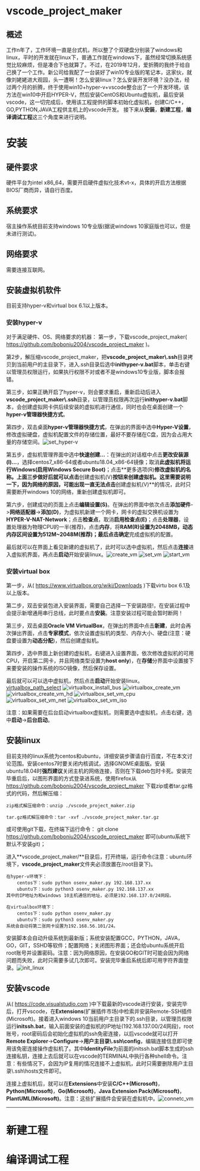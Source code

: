 # vscode_project_maker
## 概述
工作n年了，工作环境一直是台式机，所以整了个双硬盘分别装了windows和linux，平时的开发就在linux下，普通工作就在windows下，虽然经常切换系统感觉比较麻烦，但是凑合下也就算了。不过，在2019年12月，爱折腾的我终于给自己换了一个工作。新公司给我配了一台装好了win10专业版的笔记本，这家伙，就像刘姥姥进大观园，头一遭啊！怎么安装linux？怎么安装开发环境？没办法，经过两个月的折腾，终于使用win10+hyper-v+vscode整合出了一个开发环境，该方法在win10中开启HYPER-V，然后安装CentOS和Ubuntu虚拟机，最后安装vscode，这一切完成后，使用该工程提供的脚本初始化虚拟机，创建C/C++，GO,PYTHON,JAVA工程供主机上的vscode开发。
接下来从**安装**，**新建工程**，**编译调试工程**这三个角度来进行说明。

# 安装
## 硬件要求
硬件平台为intel x86_64，需要开启硬件虚拟化技术vt-x，具体的开启方法根据BIOS厂商而异，请自行百度。

## 系统要求
宿主操作系统目前支持windows 10专业版(据说windows 10家庭版也可以，但是未进行测试)。

## 网络要求
需要连接互联网。

## 安装虚拟机软件
目前支持hyper-v和virtual box 6.1以上版本。

### 安装hyper-v
对于满足硬件、OS、网络要求的机器：
第一步，下载vscode_project_maker( https://github.com/boboniu2004/vscode_project_maker )。

第2步，解压缩vscode_project_maker，把**vscode_project_maker\\.ssh**目录拷贝到当前用户的主目录下，进入.ssh目录后选中**inithyper-v.bat**脚本，单击右键以管理员权限运行，如果执行权限不对或者不是windows10专业版，脚本会报错。

第三步，如果正确开启了hyper-v，则会要求重启，重新启动后进入**vscode_project_maker\\.ssh**目录，以管理员权限再次运行**inithyper-v.bat**脚本，会创建虚拟网卡供后续安装的虚拟机进行通信，同时也会在桌面创建一个**hyper-v管理器快捷方式**。

第四步，双击桌面**hyper-v管理器快捷方式**，在弹出的界面中选中**Hyper-V设置**，修改虚拟硬盘，虚拟机配置文件的存储位置，最好不要存储在C盘，因为会占用大量的存储空间。![set_hyper-v](https://github.com/boboniu2004/vscode_project_maker/blob/master/picture/set_hyper-v.jpg) 

第五步，虚拟机管理界面中选中**快速创建...**：在弹出的对话框中点击**更改安装源(I)...**，选择centos7_x86-64或者ubuntu18.04_x86-64镜像；取消**此虚拟机将运行Windows(启用Windows Secure Boot)**；点击**更多选项(R)**修改虚拟机的名称。上面三步做好后就可以点击**创建虚拟机(V)**按钮来创建虚拟机。这里需要说明一下，因为网络的原因，可能出现一直无法点击**创建虚拟机(V)**的情况，此时只需要断开windows 10的网络，重新创建虚拟机即可。

第六步，创建成功的页面上点击**编辑设置(S)**。在弹出的界面中依次点击**添加硬件**->**网络适配器**->**添加(D)**，为虚拟机新建一个网卡，网卡的虚拟交换机设置为**HYPER-V-NAT-Network**；点击**检查点**，取消**启用检查点(E)**；点击**处理器**，设置处理器为物理CPU的一半(推荐)，点击**内存**，将**RAM(R)**设置为2048MB，动态内存区间设置为512M~2048M(推荐)；最后点击**确定**完成虚拟机的配置。

最后就可以在界面上看见新建的虚拟机了，此时可以选中虚拟机，然后点击**连接**进入虚拟机界面，再点击**启动**开始安装linux。![create_vm](https://github.com/boboniu2004/vscode_project_maker/blob/master/picture/create_vm.jpg) ![set_vm](https://github.com/boboniu2004/vscode_project_maker/blob/master/picture/set_vm.jpg) ![start_vm](https://github.com/boboniu2004/vscode_project_maker/blob/master/picture/start_vm.jpg)

### 安装virtual box
第一步，从( https://www.virtualbox.org/wiki/Downloads )下载virtu box 6.1及以上版本。

第二步，双击安装包进入安装界面，需要自己选择一下安装路径!，在安装过程中会提示新增通用串行总线，此时要点击**安装**。注意安装过程可能会暂时断网！

第三步，双击桌面**Oracle VM VirtualBox**，在弹出的界面中点击**新建**，此时会再次弹出界面，点击**专家模式**，依次设置虚拟机的类型、内存大小、硬盘(注意：硬盘要设置为**动态分配**)，然后创建虚拟机。

第四步，选中界面上新创建的虚拟机，右键进入设置界面，依次修改虚拟机的可用CPU，开启第二网卡，并且网络类型设置为**host only**)，在**存储**分界面中设置接下来要安装的操作系统的ISO镜像，然后保存设置。

最后就可以可以选中虚拟机，然后点击**启动**开始安装linux。 [virtualbox_path_select](https://github.com/boboniu2004/vscode_project_maker/blob/master/picture/virtualbox_path_select.jpg) ![virtualbox_install_bus](https://github.com/boboniu2004/vscode_project_maker/blob/master/picture/virtualbox_install_bus.jpg) ![virtualbox_create_vm](https://github.com/boboniu2004/vscode_project_maker/blob/master/picture/virtualbox_create_vm.jpg) ![virtualbox_create_vm_hd](https://github.com/boboniu2004/vscode_project_maker/blob/master/picture/virtualbox_create_vm_hd.jpg) ![virtualbox_set_vm_cpu](https://github.com/boboniu2004/vscode_project_maker/blob/master/picture/virtualbox_set_vm_cpu.jpg) ![virtualbox_set_vm_net](https://github.com/boboniu2004/vscode_project_maker/blob/master/picture/virtualbox_set_vm_net.jpg) ![virtualbox_set_vm_iso](https://github.com/boboniu2004/vscode_project_maker/blob/master/picture/virtualbox_set_vm_iso.jpg)

注意：如果需要在后台启动virtualbox虚拟机，则需要选中虚拟机，点击右键，选中**启动**->**后台启动**。

## 安装linux
目前支持的linux系统为centos和ubuntu，详细安装步骤请自行百度，不在本文讨论范围。安装centos7时要关闭内核调试，选择GNOME桌面版。安装ubuntu18.04时**强烈建议**关闭主机的网络连接，否则在下载deb包时卡死。安装完毕重启后，以图形界面的方式登录进系统，使用firefox从 https://github.com/boboniu2004/vscode_project_maker 下载zip或者tar.gz格式的代码，然后解压缩：

    zip格式解压缩命令：unzip ./vscode_project_maker.zip

    tar.gz格式解压缩命令：tar -xvf ./vscode_project_maker.tar.gz
    
或可使用git下载，在终端下运行命令： git clone https://github.com/boboniu2004/vscode_project_maker 即可(ubuntu系统下默认不安装git)；

进入**vscode_project_maker/**目录后，打开终端，运行命令(注意：ubuntu环境下，**vscode_project_maker**文件夹必须放置在/root目录下)。

    在hyper-v环境下：
        centos下：sudo python osenv_maker.py 192.168.137.xx
        ubuntu下：sudo python3 osenv_maker.py 192.168.137.xx
    其中的IP地址为和windows 10主机通信的地址，必须是192.168.137.0/24网段。

    在virtualbox环境下：
        centos下：sudo python osenv_maker.py
        ubuntu下：sudo python3 osenv_maker.py
    系统会自动将第二张网卡设置为192.168.56.101/24。

安装脚本会自动升级系统到最新版；系统安装配置GCC，PYTHON，JAVA，GO，GIT，SSHD等软件；配置网络；关闭图形界面；还会给ubuntu系统开启root账号并设置密码。注意：因为网络原因，在安装GO和GIT时可能会因为网络问题而失败，此时只需要多试几次即可。安装完毕重启系统后即可用字符界面登录。![init_linux](https://github.com/boboniu2004/vscode_project_maker/blob/master/picture/init_linux.jpg)

## 安装vscode
从( https://code.visualstudio.com )中下载最新的vscode进行安装，安装完毕后，打开vscode，在**Extensions**(扩展插件市场)中检索并安装Remote-SSH插件(Microsoft)。接着进入windows 10当前用户主目录下的.ssh目录，以管理员权限运行**initssh.bat**，输入前面安装的虚拟机的IP地址(192.168.137.00/24网段)，root账号，root密码后会初始化虚拟机的ssh免密连接，以后vscode就可以打开**Remote Explorer**->**Configure**->**用户主目录\\.ssh\\config**，编辑连接信息即可使用该免密连接操作虚拟机了。其中**IdentityFile**为前面的initssh.bat脚本生成的ssh连接私钥，连接上去后就可以在vscode的TERMINAL中执行各种shell命令。注意：有些情况下，会因为IP复用的情况连接不上虚拟机，此时只需要删除用户主目录\\.ssh\\hosts文件即可。

连接上虚拟机后，就可以在**Extensions**中安装**C/C++(Microsoft)**，**Python(Microsoft)**，**Go(Microsoft)**，**Java Extension Pack(Microsoft)**，**PlantUML(Microsoft)**。注意：这些扩展插件会安装在虚拟机中。![connetc_vm](https://github.com/boboniu2004/vscode_project_maker/blob/master/picture/connetc_vm.jpg)

--------------------------------------------------------------------------------------------------------------------------------------------

# 新建工程

# 编译调试工程
